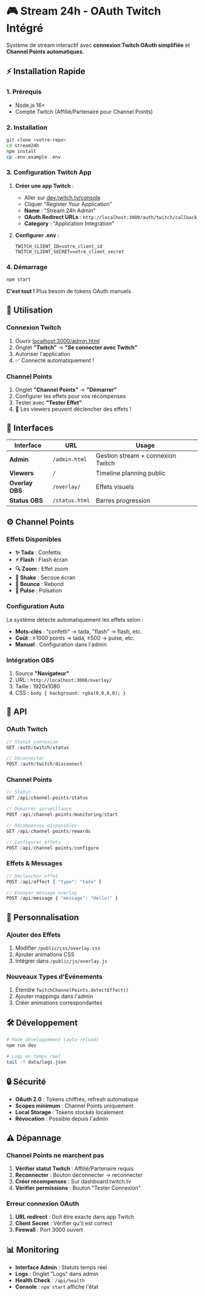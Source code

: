 # 🎮 Stream 24h - OAuth Twitch Intégré

Système de stream interactif avec **connexion Twitch OAuth simplifiée** et **Channel Points automatiques**.

## ⚡ Installation Rapide

### 1. Prérequis
- Node.js 16+
- Compte Twitch (Affilié/Partenaire pour Channel Points)

### 2. Installation
```bash
git clone <votre-repo>
cd stream24h
npm install
cp .env.example .env
```

### 3. Configuration Twitch App

1. **Créer une app Twitch** :
   - Aller sur [dev.twitch.tv/console](https://dev.twitch.tv/console/apps)
   - Cliquer "Register Your Application"
   - **Name** : "Stream 24h Admin"
   - **OAuth Redirect URLs** : `http://localhost:3000/auth/twitch/callback`
   - **Category** : "Application Integration"

2. **Configurer .env** :
   ```env
   TWITCH_CLIENT_ID=votre_client_id
   TWITCH_CLIENT_SECRET=votre_client_secret
   ```

### 4. Démarrage
```bash
npm start
```

**C'est tout !** Plus besoin de tokens OAuth manuels.

## 🚀 Utilisation

### Connexion Twitch
1. Ouvrir [localhost:3000/admin.html](http://localhost:3000/admin.html)
2. Onglet **"Twitch"** → **"Se connecter avec Twitch"**
3. Autoriser l'application
4. ✅ Connecté automatiquement !

### Channel Points
1. Onglet **"Channel Points"** → **"Démarrer"**
2. Configurer les effets pour vos récompenses
3. Tester avec **"Tester Effet"**
4. 🎉 Les viewers peuvent déclencher des effets !

## 🎯 Interfaces

| Interface | URL | Usage |
|-----------|-----|-------|
| **Admin** | `/admin.html` | Gestion stream + connexion Twitch |
| **Viewers** | `/` | Timeline planning public |
| **Overlay OBS** | `/overlay/` | Effets visuels |
| **Status OBS** | `/status.html` | Barres progression |

## ⚙️ Channel Points

### Effets Disponibles
- **✨ Tada** : Confettis
- **⚡ Flash** : Flash écran  
- **🔍 Zoom** : Effet zoom
- **📳 Shake** : Secoue écran
- **🏀 Bounce** : Rebond
- **💓 Pulse** : Pulsation

### Configuration Auto
Le système détecte automatiquement les effets selon :
- **Mots-clés** : "confetti" → tada, "flash" → flash, etc.
- **Coût** : ≥1000 points → tada, ≥500 → pulse, etc.
- **Manuel** : Configuration dans l'admin

### Intégration OBS
1. Source **"Navigateur"** 
2. URL : `http://localhost:3000/overlay/`
3. Taille : 1920x1080
4. CSS : `body { background: rgba(0,0,0,0); }`

## 🔧 API

### OAuth Twitch
```javascript
// Statut connexion
GET /auth/twitch/status

// Déconnecter
POST /auth/twitch/disconnect
```

### Channel Points  
```javascript
// Statut
GET /api/channel-points/status

// Démarrer surveillance
POST /api/channel-points/monitoring/start

// Récompenses disponibles
GET /api/channel-points/rewards

// Configurer effets
POST /api/channel-points/configure
```

### Effets & Messages
```javascript
// Déclencher effet
POST /api/effect { "type": "tada" }

// Envoyer message overlay
POST /api/message { "message": "Hello!" }
```

## 🎨 Personnalisation

### Ajouter des Effets
1. Modifier `/public/css/overlay.css`
2. Ajouter animations CSS
3. Intégrer dans `/public/js/overlay.js`

### Nouveaux Types d'Événements
1. Étendre `TwitchChannelPoints.detectEffect()`
2. Ajouter mappings dans l'admin
3. Créer animations correspondantes

## 🛠️ Développement

```bash
# Mode développement (auto-reload)
npm run dev

# Logs en temps réel
tail -f data/logs.json
```

## 🔒 Sécurité

- **OAuth 2.0** : Tokens chiffrés, refresh automatique
- **Scopes minimum** : Channel Points uniquement
- **Local Storage** : Tokens stockés localement
- **Révocation** : Possible depuis l'admin

## ⚠️ Dépannage

### Channel Points ne marchent pas
1. **Vérifier statut Twitch** : Affilié/Partenaire requis
2. **Reconnecter** : Bouton déconnecter → reconnecter
3. **Créer récompenses** : Sur dashboard.twitch.tv
4. **Vérifier permissions** : Bouton "Tester Connexion"

### Erreur connexion OAuth
1. **URL redirect** : Doit être exacte dans app Twitch
2. **Client Secret** : Vérifier qu'il est correct
3. **Firewall** : Port 3000 ouvert

## 📊 Monitoring

- **Interface Admin** : Statuts temps réel
- **Logs** : Onglet "Logs" dans admin
- **Health Check** : `/api/health`
- **Console** : `npm start` affiche l'état